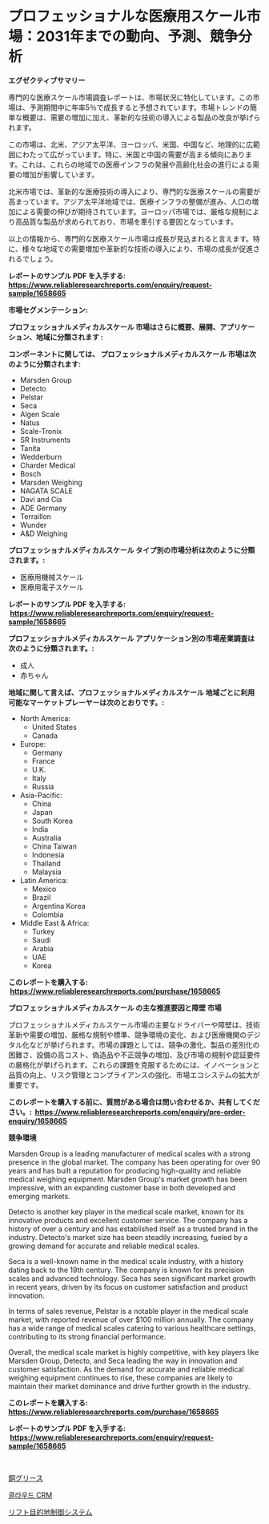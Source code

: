 <p><h1>プロフェッショナルな医療用スケール市場：2031年までの動向、予測、競争分析</h1></p><p><strong>エグゼクティブサマリー</strong></p>
<p><p>専門的な医療スケール市場調査レポートは、市場状況に特化しています。この市場は、予測期間中に年率5％で成長すると予想されています。市場トレンドの簡単な概要は、需要の増加に加え、革新的な技術の導入による製品の改良が挙げられます。</p><p>この市場は、北米、アジア太平洋、ヨーロッパ、米国、中国など、地理的に広範囲にわたって広がっています。特に、米国と中国の需要が高まる傾向にあります。これは、これらの地域での医療インフラの発展や高齢化社会の進行による需要の増加が影響しています。</p><p>北米市場では、革新的な医療技術の導入により、専門的な医療スケールの需要が高まっています。アジア太平洋地域では、医療インフラの整備が進み、人口の増加による需要の伸びが期待されています。ヨーロッパ市場では、厳格な規制により高品質な製品が求められており、市場を牽引する要因となっています。</p><p>以上の情報から、専門的な医療スケール市場は成長が見込まれると言えます。特に、様々な地域での需要増加や革新的な技術の導入により、市場の成長が促進されるでしょう。</p></p>
<p><strong>レポートのサンプル PDF を入手する: <a href="https://www.reliableresearchreports.com/enquiry/request-sample/1658665">https://www.reliableresearchreports.com/enquiry/request-sample/1658665</a></strong></p>
<p><strong>市場セグメンテーション:</strong></p>
<p><strong> プロフェッショナルメディカルスケール 市場はさらに概要、展開、アプリケーション、地域に分類されます :</strong></p>
<p><strong>コンポーネントに関しては、 プロフェッショナルメディカルスケール 市場は次のように分類されます: &nbsp;</strong></p>
<p><ul><li>Marsden Group</li><li>Detecto</li><li>Pelstar</li><li>Seca</li><li>Algen Scale</li><li>Natus</li><li>Scale-Tronix</li><li>SR Instruments</li><li>Tanita</li><li>Wedderburn</li><li>Charder Medical</li><li>Bosch</li><li>Marsden Weighing</li><li>NAGATA SCALE</li><li>Davi and Cia</li><li>ADE Germany</li><li>Terraillon</li><li>Wunder</li><li>A&D Weighing</li></ul></p>
<p><strong> プロフェッショナルメディカルスケール タイプ別の市場分析は次のように分類されます。:</strong></p>
<p><ul><li>医療用機械スケール</li><li>医療用電子スケール</li></ul></p>
<p><strong>レポートのサンプル PDF を入手する: &nbsp;<a href="https://www.reliableresearchreports.com/enquiry/request-sample/1658665">https://www.reliableresearchreports.com/enquiry/request-sample/1658665</a></strong></p>
<p><strong> プロフェッショナルメディカルスケール アプリケーション別の市場産業調査は次のように分類されます。:</strong></p>
<p><ul><li>成人</li><li>赤ちゃん</li></ul></p>
<p><strong>地域に関して言えば、プロフェッショナルメディカルスケール 地域ごとに利用可能なマーケットプレーヤーは次のとおりです。:</strong></p>
<p><ul>
    <li>
        North America:
        <ul>
            <li>United States</li>
            <li>Canada</li>
        </ul>
    </li>
    <li>
        Europe:
        <ul>
            <li>Germany</li>
            <li>France</li>
            <li>U.K.</li>
            <li>Italy</li>
            <li>Russia</li>
        </ul>
    </li>
    <li>
        Asia-Pacific:
        <ul>
            <li>China</li>
            <li>Japan</li>
            <li>South Korea</li>
            <li>India</li>
            <li>Australia</li>
            <li>China Taiwan</li>
            <li>Indonesia</li>
            <li>Thailand</li>
            <li>Malaysia</li>
        </ul>
    </li>
    <li>
        Latin America:
        <ul>
            <li>Mexico</li>
            <li>Brazil</li>
            <li>Argentina Korea</li>
            <li>Colombia</li>
        </ul>
    </li>
    <li>
        Middle East & Africa:
        <ul>
            <li>Turkey</li>
            <li>Saudi</li>
            <li>Arabia</li>
            <li>UAE</li>
            <li>Korea</li>
        </ul>
    </li>
    </ul></p>
<p><strong>このレポートを購入する: &nbsp;<a href="https://www.reliableresearchreports.com/purchase/1658665">https://www.reliableresearchreports.com/purchase/1658665</a></strong></p>
<p><strong>プロフェッショナルメディカルスケール の主な推進要因と障壁 市場</strong></p>
<p><p>プロフェッショナルメディカルスケール市場の主要なドライバーや障壁は、技術革新や需要の増加、厳格な規制や標準、競争環境の変化、および医療機関のデジタル化などが挙げられます。市場の課題としては、競争の激化、製品の差別化の困難さ、設備の高コスト、偽造品や不正競争の増加、及び市場の規制や認証要件の厳格化が挙げられます。これらの課題を克服するためには、イノベーションと品質の向上、リスク管理とコンプライアンスの強化、市場エコシステムの拡大が重要です。</p></p>
<p><strong>このレポートを購入する前に、質問がある場合は問い合わせるか、共有してください。:&nbsp; <a href="https://www.reliableresearchreports.com/enquiry/pre-order-enquiry/1658665">https://www.reliableresearchreports.com/enquiry/pre-order-enquiry/1658665</a></strong></p>
<p><strong>競争環境</strong></p>
<p><p>Marsden Group is a leading manufacturer of medical scales with a strong presence in the global market. The company has been operating for over 90 years and has built a reputation for producing high-quality and reliable medical weighing equipment. Marsden Group's market growth has been impressive, with an expanding customer base in both developed and emerging markets.</p><p>Detecto is another key player in the medical scale market, known for its innovative products and excellent customer service. The company has a history of over a century and has established itself as a trusted brand in the industry. Detecto's market size has been steadily increasing, fueled by a growing demand for accurate and reliable medical scales.</p><p>Seca is a well-known name in the medical scale industry, with a history dating back to the 19th century. The company is known for its precision scales and advanced technology. Seca has seen significant market growth in recent years, driven by its focus on customer satisfaction and product innovation.</p><p>In terms of sales revenue, Pelstar is a notable player in the medical scale market, with reported revenue of over $100 million annually. The company has a wide range of medical scales catering to various healthcare settings, contributing to its strong financial performance.</p><p>Overall, the medical scale market is highly competitive, with key players like Marsden Group, Detecto, and Seca leading the way in innovation and customer satisfaction. As the demand for accurate and reliable medical weighing equipment continues to rise, these companies are likely to maintain their market dominance and drive further growth in the industry.</p></p>
<p><strong>このレポートを購入する: &nbsp; <a href="https://www.reliableresearchreports.com/purchase/1658665">https://www.reliableresearchreports.com/purchase/1658665</a></strong></p>
<p><strong>レポートのサンプル PDF を入手する: &nbsp;<a href="https://www.reliableresearchreports.com/enquiry/request-sample/1658665">https://www.reliableresearchreports.com/enquiry/request-sample/1658665</a></strong><strong></strong></p>
<p>&nbsp;</p>
<p><p><a href="https://github.com/vlcostes/Market-Research-Report-List-1/blob/main/545221012356.md">銅グリース</a></p><p><a href="https://medium.com/@bruiser75687/%EA%B5%AC%EB%A6%84-crm-%EC%8B%9C%EC%9E%A5-%EC%9C%A0%ED%98%95-%EC%9D%91%EC%9A%A9-%ED%94%84%EB%A1%9C%EA%B7%B8%EB%9E%A8-%EB%B0%8F-%EC%A7%80%EB%A6%AC%EC%97%90-%EB%8C%80%ED%95%9C-%ED%8F%AC%EA%B4%84%EC%A0%81%EC%9D%B8-%ED%8F%89%EA%B0%80-1344eeb70115">클라우드 CRM</a></p><p><a href="https://github.com/EstaSprer20231/Market-Research-Report-List-1/blob/main/399157912357.md">リフト目的地制御システム</a></p></p>